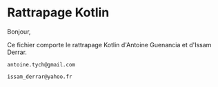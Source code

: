 # Rattrapage Kotlin 
Bonjour,

Ce fichier comporte le rattrapage Kotlin d'Antoine Guenancia et d'Issam Derrar.

    antoine.tych@gmail.com
    
    issam_derrar@yahoo.fr
